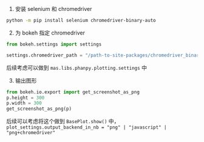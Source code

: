 1. 安装 selenium 和 chromedriver

```bash
python -m pip install selenium chromedriver-binary-auto
```

2. 为 bokeh 指定 chromedriver

```python
from bokeh.settings import settings

settings.chromedriver_path = "/path-to-site-packages/chromedriver_binary/chromedriver"
```

后续考虑可以做到 `mas.libs.phanpy.plotting.settings` 中

3. 输出图形

```python
from bokeh.io.export import get_screenshot_as_png
p.height = 300
p.width = 300
get_screenshot_as_png(p)
```

后续可以考虑将这个做到 `BasePlot.show()` 中，`plot_settings.output_backend_in_nb = "png" | "javascript" | "png+chromedriver"`
